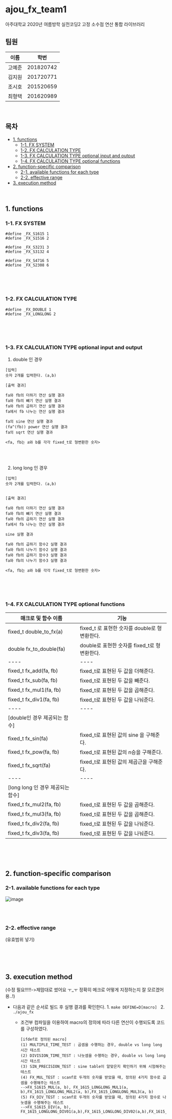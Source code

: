 # ajou_fx_team1
아주대학교 2020년 여름방학 실전코딩2 고정 소수점 연산 통합 라이브러리

## 팀원

| 이름 | 학번 | 
| ---- | ---- |
| 고예준 | 201820742 | 
| 김지원 | 201720771 | 
| 조시호 | 201520659 | 
| 최형택 | 201620989 | 


<br>

## 목차

- [1. functions](#1-functions)
  * [1-1. FX SYSTEM](#1-1-fx-system)
  * [1-2. FX CALCULATION TYPE](#1-2-fx-calculation-type)
  * [1-3. FX CALCULATION TYPE optional input and output](#1-3-fx-calculation-type-optional-input-and-output)
  * [1-4. FX CALCULATION TYPE optional functions](#1-4-fx-calculation-type-optional-functions)
- [2. function-specific comparison](#2-function-specific-comparison)
  * [2-1. available functions for each type](#2-1-available-functions-for-each-type)
  * [2-2. effective range](#2-2-effective-range)
- [3. execution method](#3-execution-method)


<br>


## 1. functions

### 1-1. FX SYSTEM


```
#define _FX_S1615 1
#define _FX_S1516 2

#define _FX_S3231 3
#define _FX_S3132 4

#define _FX_S4716 5 
#define _FX_S2308 6
```

<br>
<br>
<br>

### 1-2. FX CALCULATION TYPE
 

```
#define _FX_DOUBLE 1
#define _FX_LONGLONG 2
```

<br>
<br>
<br>

### 1-3. FX CALCULATION TYPE optional input and output

1. double 인 경우


```
[입력]
숫자 2개를 입력한다. (a,b)

[출력 결과]

fa와 fb의 더하기 연산 실행 결과
fa와 fb의 뺴기 연산 실행 결과
fa와 fb의 곱하기 연산 실행 결과
fa에서 fb 나누는 연산 실행 결과

fa의 sine 연산 실행 결과
(fa^(fb)) power 연산 실행 결과
fa의 sqrt 연산 실행 결과

<fa, fb는 a와 b를 각각 fixed_t로 형변환한 숫자>
```

<br>
<br>

2. long long 인 경우

```
[입력]
숫자 2개를 입력한다. (a,b)


[출력 결과]

fa와 fb의 더하기 연산 실행 결과
fa와 fb의 뺴기 연산 실행 결과
fa와 fb의 곱하기 연산 실행 결과
fa에서 fb 나누는 연산 실행 결과

sine 실행 결과

fa와 fb의 곱하기 함수2 실행 결과
fa와 fb의 나누기 함수2 실행 결과
fa와 fb의 곱하기 함수3 실행 결과
fa와 fb의 나누기 함수3 실행 결과

<fa, fb는 a와 b를 각각 fixed_t로 형변환한 숫자>

```

<br>
<br>
<br>


### 1-4. FX CALCULATION TYPE optional functions


| 매크로 및 함수 이름 | 기능 |
| ---- | ---- |
| fixed_t double_to_fx(a) | fixed_t 로 표현한 숫자를 double로 형변환한다. |
| double fx_to_double(fa) | double로 표현한 숫자를 fixed_t로 형변환한다. |
| ---- | ---- |
| fixed_t fx_add(fa, fb) | fixed_t로 표현된 두 값을 더해준다.  |
| fixed_t fx_sub(fa, fb) | fixed_t로 표현된 두 값을 빼준다. |
| fixed_t fx_mul1(fa, fb) | fixed_t로 표현된 두 값을 곱해준다. |
| fixed_t fx_div1(fa, fb) | fixed_t로 표현된 두 값을 나눠준다. |
| ---- | ---- |
| [double인 경우 제공되는 함수] | |
| fixed_t fx_sin(fa) | fixed_t로 표현된 값의 sine 을 구해준다.  | 
| fixed_t fx_pow(fa, fb) | fixed_t로 표현된 값의 n승을 구해준다. |
| fixed_t fx_sqrt(fa) | fixed_t로 표현된 값의 제곱근을 구해준다. |
| ---- | ---- |
| [long long 인 경우 제공되는 함수] |  |
| fixed_t fx_mul2(fa, fb)| fixed_t로 표현된 두 값을 곱해준다. |
| fixed_t fx_mul3(fa, fb)| fixed_t로 표현된 두 값을 곱해준다. |
| fixed_t fx_div2(fa, fb) | fixed_t로 표현된 두 값을 나눠준다. | 
| fixed_t fx_div3(fa, fb) | fixed_t로 표현된 두 값을 나눠준다. |

<br>
<br>
<br>



## 2. function-specific comparison

### 2-1. available functions for each type 

![image](images/Function_list.png)


<br>
<br>

### 2-2. effective range

(유효범위 넣기)


<br>
<br>
<br>

## 3. execution method


(수정 필요!!!!!->제맘대로 썼어요 ㅜ_ㅜ 정확히 메크로 어떻게 지정하는지 잘 모르겠어용..!)

- 다음과 같은 순서로 빌드 후 실행 결과를 확인한다.
        1. ``make DEFINE=D[macro] ``
        2. ``./ajou_fx``


    - 조건부 컴파일을 이용하여 macro의 정의에 따라 다른 연산이 수행되도록 코드를 구성하였다.
        ```
        [ifdef로 정의된 macro]
        (1) MULTIPLE_TIME_TEST : 곱셈을 수행하는 경우, double vs long long 시간 테스트
        (2) DIVISION_TIME_TEST : 나눗셈을 수행하는 경우, double vs long long 시간 테스트
        (3) SIN_PRECISION_TEST : sine table이 알맞은지 확인하기 위해 시험해주는 테스트
        (4) FX_MUL_TEST : scanf로 두개의 숫자를 받았을 때, 정의된 4가지 함수로 곱셈을 수행해주는 테스트
        -->FX_S1615_MUL(a, b), FX_1615_LONGLONG_MUL1(a, b),FX_1615_LONGLONG_MUL2(a, b),FX_1615_LONGLONG_MUL3(a, b)
        (5) FX_DIV_TEST : scanf로 두개의 숫자를 받았을 때, 정의된 4가지 함수로 나눗셈을 수행해주는 테스트
        -->FX_S1615_DIV(a, b), FX_1615_LONGLONG_DIV01(a,b),FX_1615_LONGLONG_DIV02(a,b),FX_1615_LONGLONG_DIV03(a,b)
        ```
